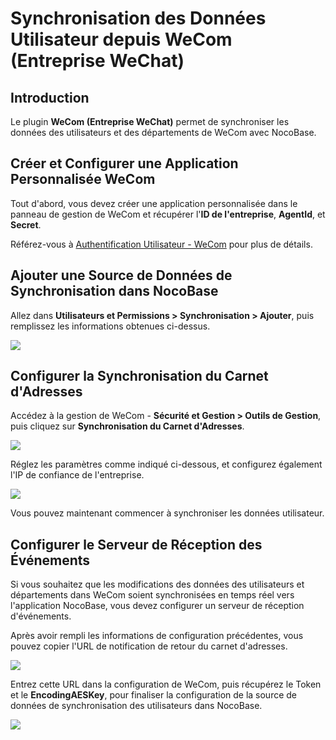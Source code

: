 # Synchronisation des Données Utilisateur depuis WeCom (Entreprise WeChat)

<PluginInfo commercial="true" name="wecom"></PluginInfo>

## Introduction

Le plugin **WeCom (Entreprise WeChat)** permet de synchroniser les données des utilisateurs et des départements de WeCom avec NocoBase.

## Créer et Configurer une Application Personnalisée WeCom

Tout d'abord, vous devez créer une application personnalisée dans le panneau de gestion de WeCom et récupérer l'**ID de l'entreprise**, **AgentId**, et **Secret**.

Référez-vous à [Authentification Utilisateur - WeCom](./auth) pour plus de détails.

## Ajouter une Source de Données de Synchronisation dans NocoBase

Allez dans **Utilisateurs et Permissions > Synchronisation > Ajouter**, puis remplissez les informations obtenues ci-dessus.

![](https://static-docs.nocobase.com/202412041251867.png)

## Configurer la Synchronisation du Carnet d'Adresses

Accédez à la gestion de WeCom - **Sécurité et Gestion > Outils de Gestion**, puis cliquez sur **Synchronisation du Carnet d'Adresses**.

![](https://static-docs.nocobase.com/202412041249958.png)

Réglez les paramètres comme indiqué ci-dessous, et configurez également l'IP de confiance de l'entreprise.

![](https://static-docs.nocobase.com/202412041250776.png)

Vous pouvez maintenant commencer à synchroniser les données utilisateur.

## Configurer le Serveur de Réception des Événements

Si vous souhaitez que les modifications des données des utilisateurs et départements dans WeCom soient synchronisées en temps réel vers l'application NocoBase, vous devez configurer un serveur de réception d'événements.

Après avoir rempli les informations de configuration précédentes, vous pouvez copier l'URL de notification de retour du carnet d'adresses.

![](https://static-docs.nocobase.com/202412041256547.png)

Entrez cette URL dans la configuration de WeCom, puis récupérez le Token et le **EncodingAESKey**, pour finaliser la configuration de la source de données de synchronisation des utilisateurs dans NocoBase.

![](https://static-docs.nocobase.com/202412041257947.png)

